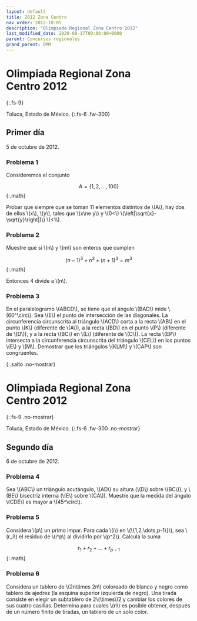 ```yaml
---
layout: default
title: 2012 Zona Centro
nav_order: 2012-10-05
description: "Olimpiada Regional Zona Centro 2012"
last_modified_date: 2020-08-17T09:00:00+0000
parent: Concursos regionales
grand_parent: OMM
---
```


<link rel="stylesheet" href="{{ '/assets/css/just-the-docs-degVerde.css' | absolute_url }}">
<script>
    jtd.setTheme('degVerde');
</script>

<!--Recuperado de https://www.facebook.com/OlimpiadaMatematicas/photos/a.474022438331/10151460378448332 -->

# Olimpiada Regional Zona Centro&nbsp;<span class="deg-sitio deg-sitio-texto">2012</span>
{:.fs-9}

Toluca, Estado de México.
{:.fs-6 .fw-300}

## <span class="deg-sitio deg-sitio-texto">Primer día</span>
5 de octubre de 2012.

### Problema&nbsp;<span class="deg-sitio deg-sitio-texto">1</span>

Consideremos el conjunto

$$
A=\{1,2,\dots,100\}
$$
{:.math}

Probar que siempre que se toman 11 elementos distintos de \\(A\\), hay dos de ellos \\(x\\), \\(y\\), tales que \\(x\ne y\\) y \\(0<\\) \\(\left\|\sqrt{x}-\sqrt{y}\right\|)\\) \\(<1\\).

### Problema&nbsp;<span class="deg-sitio deg-sitio-texto">2</span>

Muestre que si \\(n\\) y \\(m\\) son enteros que cumplen 

$$
(n-1)^3+n^3+(n+1)^3=m^3
$$
{:.math}

Entonces 4 divide a \\(n\\).

### Problema&nbsp;<span class="deg-sitio deg-sitio-texto">3</span>

En el paralelogramo \\(ABCD\\), se tiene que el ángulo \\(BAD\\) mide \\(60^\circ\\). Sea \\(E\\) el punto de intersección de las diagonales. La circunferencia circunscrita al triángulo \\(ACD\\) corta a la recta \\(AB\\) en el punto \\(K\\) (diferente de \\(A\\)), a la recta \\(BD\\) en el punto \\(P\\) (diferente de \\(D\\)), y a la recta \\(BC\\) en \\(L\\) (diferente de \\(C\\)). La recta \\(EP\\) intersecta a la circunferencia circunscrita del triángulo \\(CEL\\) en los puntos \\(E\\) y \\(M\\). Demostrar que los triángulos \\(KLM\\) y \\(CAP\\) son congruentes.


<div></div>
{:.salto .no-mostrar}

# Olimpiada Regional Zona Centro&nbsp;<span class="deg-sitio deg-sitio-texto">2012</span>
{:.fs-9 .no-mostrar}

Toluca, Estado de México.
{:.fs-6 .fw-300 .no-mostrar}

## <span class="deg-sitio deg-sitio-texto">Segundo día</span>
6 de octubre de 2012.

### Problema&nbsp;<span class="deg-sitio deg-sitio-texto">4</span>

Sea \\(ABC\\) un triángulo acutángulo, \\(AD\\) su altura (\\(D\\) sobre \\(BC\\)), y \\(BE\\) bisectriz interna (\\(E\\) sobre \\(CA\\)). Muestre que la medida del ángulo \\(CDE\\) es mayor a \\(45^\circ\\).

### Problema&nbsp;<span class="deg-sitio deg-sitio-texto">5</span>

Considera \\(p\\) un primo impar. Para cada \\(i\\) en \\(\\{1,2,\dots,p-1\\}\\), sea \\(r_i\\) el residuo de \\(i^p\\) al dividirlo por \\(p^2\\). Calcula la suma

$$
r_1+r_2+\dots+r_{p-1}
$$
{:.math}

### Problema&nbsp;<span class="deg-sitio deg-sitio-texto">6</span>

Considera un tablero de \\(2n\times 2n\\) coloreado de blanco y negro como tablero de ajedrez (la esquina superior izquierda de negro).
Una tirada consiste en elegir un subtablero de 2\\(\times\\)2 y cambiar los colores de sus cuatro casillas. Determina para cuales \\(n\\) es posible obtener, después de un número finito de tiradas, un tablero de un solo color.
